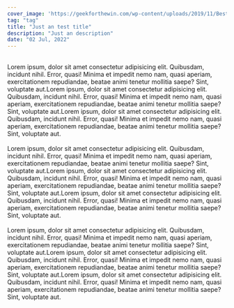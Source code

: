 ```yaml
---
cover_image: 'https://geekforthewin.com/wp-content/uploads/2019/11/Best-Sci-Fi-Anime-Movies-featured.jpg'
tag: "tag"
title: "Just an test title"
description: "Just an description"
date: "02 Jul, 2022"
---
```


<br>
Lorem ipsum, dolor sit amet consectetur adipisicing elit. Quibusdam, incidunt nihil. Error, quasi! Minima et impedit nemo nam, quasi aperiam, exercitationem repudiandae, beatae animi tenetur mollitia saepe? Sint, voluptate aut.Lorem ipsum, dolor sit amet consectetur adipisicing elit. Quibusdam, incidunt nihil. Error, quasi! Minima et impedit nemo nam, quasi aperiam, exercitationem repudiandae, beatae animi tenetur mollitia saepe? Sint, voluptate aut.Lorem ipsum, dolor sit amet consectetur adipisicing elit. Quibusdam, incidunt nihil. Error, quasi! Minima et impedit nemo nam, quasi aperiam, exercitationem repudiandae, beatae animi tenetur mollitia saepe? Sint, voluptate aut.
<br><br>
Lorem ipsum, dolor sit amet consectetur adipisicing elit. Quibusdam, incidunt nihil. Error, quasi! Minima et impedit nemo nam, quasi aperiam, exercitationem repudiandae, beatae animi tenetur mollitia saepe? Sint, voluptate aut.Lorem ipsum, dolor sit amet consectetur adipisicing elit. Quibusdam, incidunt nihil. Error, quasi! Minima et impedit nemo nam, quasi aperiam, exercitationem repudiandae, beatae animi tenetur mollitia saepe? Sint, voluptate aut.Lorem ipsum, dolor sit amet consectetur adipisicing elit. Quibusdam, incidunt nihil. Error, quasi! Minima et impedit nemo nam, quasi aperiam, exercitationem repudiandae, beatae animi tenetur mollitia saepe? Sint, voluptate aut.
<br><br>
Lorem ipsum, dolor sit amet consectetur adipisicing elit. Quibusdam, incidunt nihil. Error, quasi! Minima et impedit nemo nam, quasi aperiam, exercitationem repudiandae, beatae animi tenetur mollitia saepe? Sint, voluptate aut.Lorem ipsum, dolor sit amet consectetur adipisicing elit. Quibusdam, incidunt nihil. Error, quasi! Minima et impedit nemo nam, quasi aperiam, exercitationem repudiandae, beatae animi tenetur mollitia saepe? Sint, voluptate aut.Lorem ipsum, dolor sit amet consectetur adipisicing elit. Quibusdam, incidunt nihil. Error, quasi! Minima et impedit nemo nam, quasi aperiam, exercitationem repudiandae, beatae animi tenetur mollitia saepe? Sint, voluptate aut.
